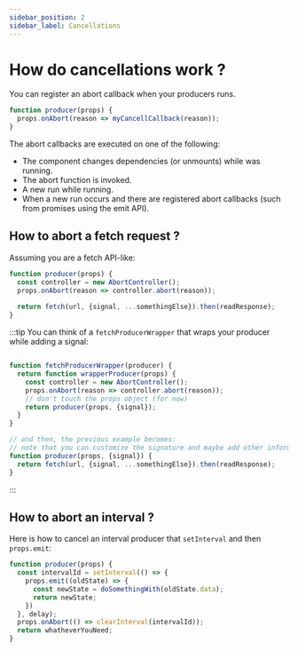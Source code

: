 ```yaml
---
sidebar_position: 2
sidebar_label: Cancellations
---
```


# How do cancellations work ?

You can register an abort callback when your producers runs.

```typescript
function producer(props) {
  props.onAbort(reason => myCancellCallback(reason));
}
```

The abort callbacks are executed on one of the following:
- The component changes dependencies (or unmounts) while was running.
- The abort function is invoked.
- A new run while running.
- When a new run occurs and there are registered abort callbacks (such from promises using the emit API).

## How to abort a fetch request ?

Assuming you are a fetch API-like:

```typescript
function producer(props) {
  const controller = new AbortController();
  props.onAbort(reason => controller.abort(reason));
  
  return fetch(url, {signal, ...somethingElse}).then(readResponse);
}
```

:::tip
You can think of a `fetchProducerWrapper` that wraps your producer while adding a signal:
```typescript

function fetchProducerWrapper(producer) {
  return function wrapperProducer(props) {
    const controller = new AbortController();
    props.onAbort(reason => controller.abort(reason));
    // don't touch the props object (for now)
    return producer(props, {signal});
  }
}

// and then, the previous example becomes:
// note that you can customize the signature and maybe add other information
function producer(props, {signal}) {
  return fetch(url, {signal, ...somethingElse}).then(readResponse);
}
```
:::

## How to abort an interval ?

Here is how to cancel an interval producer that `setInterval` and then `props.emit`:
```typescript
function producer(props) {
  const intervalId = setInterval(() => {
    props.emit((oldState) => {
      const newState = doSomethingWith(oldState.data);
      return newState;
    })
  }, delay);
  props.onAbort(() => clearInterval(intervalId));
  return whatheverYouNeed;
}

```

